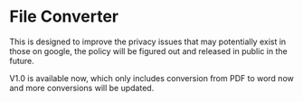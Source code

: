 # File Converter

This is designed to improve the privacy issues that may potentially exist in those on google, the policy will be figured out and released in public in the future.

V1.0 is available now, which only includes conversion from PDF to word now and more conversions will be updated.
